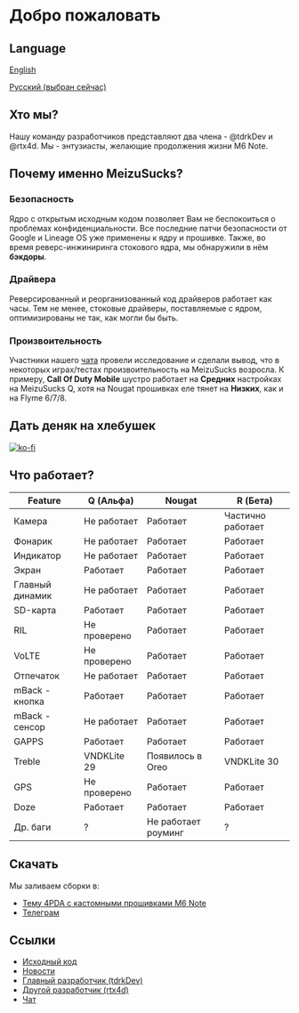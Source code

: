 # Добро пожаловать

## Language
[English](https://meizucustoms.github.io)

[Русский (выбран сейчас)](https://meizucustoms.github.io/ru)

## Хто мы?
Нашу команду разработчиков представляют два члена - @tdrkDev и @rtx4d.
Мы - энтузиасты, желающие продолжения жизни M6 Note.

## Почему именно MeizuSucks?
### Безопасность
Ядро с открытым исходным кодом позволяет Вам не беспокоиться о проблемах конфиденциальности. Все последние патчи безопасности от Google и Lineage OS уже применены к ядру и прошивке. Также, во время реверс-инжиниринга стокового ядра, мы обнаружили в нём **бэкдоры**.

### Драйвера
Реверсированный и реорганизованный код драйверов работает как часы. Тем не менее, стоковые драйверы, поставляемые с ядром, оптимизированы не так, как могли бы быть.

### Произвоительность
Участники нашего [чата](https://t.me/msucks_chat) провели исследование и сделали вывод, что в некоторых играх/тестах произвоительность на MeizuSucks возросла. К примеру, **Call Of Duty Mobile** шустро работает на **Средних** настройках на MeizuSucks Q, хотя на Nougat прошивках еле тянет на **Низких**, как и на Flyme 6/7/8.

## Дать деняк на хлебушек
[![ko-fi](https://ko-fi.com/img/githubbutton_sm.svg)](https://ko-fi.com/O5O76RZ4R)

## Что работает?

Feature | Q (Альфа) | Nougat | R (Бета)
------ | --------- | ------ | ------
Камера | Не работает | Работает | Частично работает
Фонарик | Не работает | Работает | Работает
Индикатор | Не работает | Работает | Работает
Экран | Работает | Работает | Работает
Главный динамик | Не работает | Работает | Работает
SD-карта | Работает | Работает | Работает
RIL | Не проверено | Работает | Работает
VoLTE | Не проверено | Работает | Работает
Отпечаток | Не работает | Работает |  Работает
mBack - кнопка | Работает | Работает | Работает
mBack - сенсор | Не работает | Работает | Работает
GAPPS | Работает | Работает | Работает
Treble | VNDKLite 29 | Появилось в Oreo | VNDKLite 30
GPS | Не проверено | Работает | Работает
Doze | Работает | Работает | Работает
Др. баги | ? | Не работает роуминг | ?

## Скачать
Мы заливаем сборки в:
* [Тему 4PDA с кастомными прошивками M6 Note](https://4pda.ru/forum/index.php?showtopic=886117)
* [Телеграм](https://t.me/msucks)

## Ссылки
* [Исходный код](https://github.com/meizucustoms)
* [Новости](https://t.me/msucks)
* [Главный разработчик (tdrkDev)](https://t.me/tdrkDev)
* [Другой разработчик (rtx4d)](https://t.me/rtx4d)
* [Чат](https://t.me/msucks_chat)
